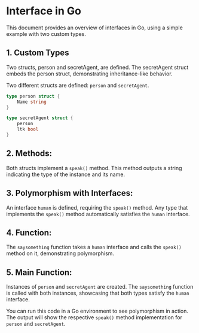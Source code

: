 # Interface in Go

This document provides an overview of interfaces in Go, using a simple example with two custom types.

## 1. Custom Types
Two structs, person and secretAgent, are defined. The secretAgent struct embeds the person struct, demonstrating inheritance-like behavior.

Two different structs are defined: `person` and `secretAgent`.

```go
type person struct {
    Name string
}

type secretAgent struct {
    person
    ltk bool
}
```


## 2. Methods:

Both structs implement a `speak()` method. This method outputs a string indicating the type of the instance and its name.

## 3. Polymorphism with Interfaces:

An interface `human` is defined, requiring the `speak()` method.
Any type that implements the `speak()` method automatically satisfies the `human` interface.

## 4. Function:

The `saysomething` function takes a `human` interface and calls the `speak()` method on it, demonstrating polymorphism.

## 5. Main Function:

Instances of `person` and `secretAgent` are created.
The `saysomething` function is called with both instances, showcasing that both types satisfy the `human` interface.

You can run this code in a Go environment to see polymorphism in action. The output will show the respective `speak()` method implementation for `person` and `secretAgent`.
